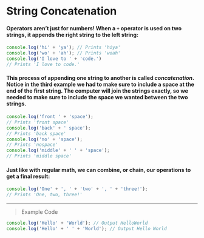 # String Concatenation

#### Operators aren’t just for numbers! When a `+` operator is used on two strings, it appends the right string to the left string:
```js
console.log('hi' + 'ya'); // Prints 'hiya'
console.log('wo' + 'ah'); // Prints 'woah'
console.log('I love to ' + 'code.')
// Prints 'I love to code.'
```
#### This process of appending one string to another is called *concatenation*. Notice in the third example we had to make sure to include a space at the end of the first string. The computer will join the strings exactly, so we needed to make sure to include the space we wanted between the two strings.
```js
console.log('front ' + 'space'); 
// Prints 'front space'
console.log('back' + ' space'); 
// Prints 'back space'
console.log('no' + 'space'); 
// Prints 'nospace'
console.log('middle' + ' ' + 'space'); 
// Prints 'middle space'
```
#### Just like with regular math, we can combine, or chain, our operations to get a final result:
```js
console.log('One' + ', ' + 'two' + ', ' + 'three!'); 
// Prints 'One, two, three!'
```
---
> Example Code
```js
console.log('Hello' + 'World'); // Output HelloWorld
console.log('Hello' + ' ' + 'World'); // Output Hello World
```